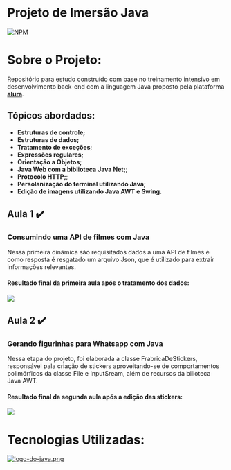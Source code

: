 # Projeto de Imersão Java
[![NPM](https://img.shields.io/npm/l/react)](https://github.com/lumedeirosn/imersao-2-java-alura/blob/main/LICENSE)  

# Sobre o Projeto:
Repositório para estudo construído com base no treinamento intensivo em desenvolvimento back-end com a linguagem Java proposto pela plataforma [**alura**](https://www.alura.com.br/).
## Tópicos abordados:
- **Estruturas de controle;**
- **Estruturas de dados;**
- **Tratamento de exceções**;
- **Expressões regulares;**
- **Orientação a Objetos;**
- **Java Web com a biblioteca Java Net;**;
- **Protocolo HTTP;**;
- **Persolanização do terminal utilizando Java;**
- **Edição de imagens utilizando Java AWT e Swing.**

## Aula 1 ✔️
### Consumindo uma API de filmes com Java

Nessa primeira dinâmica são requisitados dados a uma API de filmes e como resposta é resgatado um arquivo Json, que é utilizado para extrair informações relevantes.



#### **Resultado final da primeira aula após o tratamento dos dados:**
![](https://raw.githubusercontent.com/lumedeirosn/assets-imersao-2-java-alura/main/resultado-aula-1.png)

## Aula 2 ✔️
### Gerando figurinhas para Whatsapp com Java

Nessa etapa do projeto, foi elaborada a classe FrabricaDeStickers, responsável pala criação de stickers aproveitando-se de comportamentos polimórficos da classe File e InputSream, além de recursos da bilioteca Java AWT.

#### **Resultado final da segunda aula após a edição das stickers:**
![](https://raw.githubusercontent.com/lumedeirosn/assets-imersao-2-java-alura/main/resultado-aula-2.png)

# Tecnologias Utilizadas:
 [![logo-do-java.png](https://i.postimg.cc/gkzrfS4S/logo-do-java.png)]( https://www.oracle.com/java/)  
 
